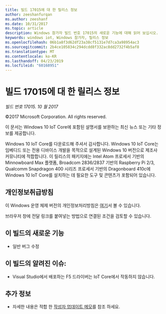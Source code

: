 ```yaml
---
title: 빌드 17015에 대 한 릴리스 정보
author: zeeshanfurqan
ms.author: zeeshanf
ms.date: 10/31/2017
ms.topic: article
description: Windows 참가자 빌드 번호 17015의 새로운 기능에 대해 읽어 보십시오.
keywords: windows iot, Windows 참가자, 릴리스 정보
ms.openlocfilehash: 06b1a8f3d62df23a38cf5131e7d7ca3a98954ac3
ms.sourcegitcommit: 2b4ce105834c294dcdd8f332ac8dd2732f4b5af8
ms.translationtype: MT
ms.contentlocale: ko-KR
ms.lasthandoff: 04/23/2019
ms.locfileid: "60168951"
---
```

# <a name="release-notes-for-build-17015"></a>빌드 17015에 대 한 릴리스 정보

_빌드 번호 17015. 10 월 2017_

&copy;2017 Microsoft Corporation. All rights reserved.

이 문서는 Windows 10 IoT Core에 포함된 설명서를 보완하는 최신 뉴스 또는 기타 정보를 제공합니다.

Windows 10 IoT Core를 다운로드해 주셔서 감사합니다. Windows 10 IoT Core는 임베디드 또는 전용 디바이스 개발을 목적으로 설계된 Windows 10 버전으로 제조사 커뮤니티에 적합합니다. 이 릴리스의 패키지에는 Intel Atom 프로세서 기반의 Minnowboard Max 플랫폼, Broadcom 2836/2837 기반의 Raspberry Pi 2/3, Qualcomm Snapdragon 400 시리즈 프로세서 기반의 Dragonboard 410c에 Windows 10 IoT Core를 설치하는 데 필요한 도구 및 콘텐츠가 포함되어 있습니다.

## <a name="privacy-statement"></a>개인정보취급방침
이 Windows 운영 체제 버전의 개인정보처리방침은 [여기](http://go.microsoft.com/fwlink/?LinkId=506737)서 볼 수 있습니다.

브라우저 창에 전달 링크를 붙여넣는 방법으로 연결된 조건을 검토할 수 있습니다.

## <a name="whats-new-in-this-build"></a>이 빌드의 새로운 기능 
* 일반 버그 수정 

## <a name="known-issues-in-this-build"></a>이 빌드의 알려진 이슈:
* Visual Studio에서 배포하는 F5 드라이버는 IoT Core에서 작동하지 않습니다. 

## <a name="additional-information"></a>추가 정보
* 자세한 내용은 적합 한 [작성자 업데이트 메모](https://docs.microsoft.com/windows/iot-core/release-notes/commercial/fallcreatorsupdate)를 참조 하세요.
